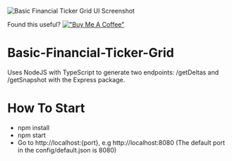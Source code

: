 ![Basic Financial Ticker Grid UI Screenshot](https://raw.githubusercontent.com/LukeASB/Basic-Financial-Ticker-Grid-UI/main/BasicFinanicalTickerGridUI_Screenshot.png)

Found this useful?
[!["Buy Me A Coffee"](https://www.buymeacoffee.com/assets/img/custom_images/orange_img.png)](https://www.buymeacoffee.com/lukesb)

# Basic-Financial-Ticker-Grid
Uses NodeJS with TypeScript to generate two endpoints: /getDeltas and /getSnapshot with the Express package.

# How To Start
- npm install
- npm start
- Go to http://localhost:{port}, e.g http://localhost:8080 (The default port in the config/default.json is 8080)